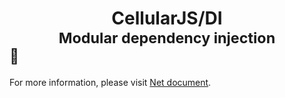 # <div align="center">CellularJS/DI</div><div align="center"><sub>Modular dependency injection</sub></div><sub>🐘</sub>

For more information, please visit [Net document](https://cellularjs.com/docs/foundation/dependency-injection/overview).
